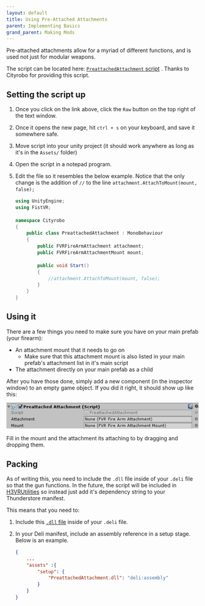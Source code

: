 ```yaml
---
layout: default
title: Using Pre-Attached Attachments
parent: Implementing Basics
grand_parent: Making Mods
---
```


Pre-attached attachments allow for a myriad of different functions, and is used not just for modular weapons.

The script can be located
here: [`PreattachedAttachment` script](https://github.com/cityrobo/H3VR_Mods/blob/master/PreattachedAttachment/PreattachedAttachment.cs)
. Thanks to Cityrobo for providing this script.

## Setting the script up

1. Once you click on the link above, click the `Raw` button on the top right of the text window.
2. Once it opens the new page, hit `ctrl + s` on your keyboard, and save it somewhere safe.
3. Move script into your unity project (it should work anywhere as long as it's in the `Assets/` folder)
4. Open the script in a notepad program.
5. Edit the file so it resembles the below example. Notice that the only change is the addition of `//` to the
   line `attachment.AttachToMount(mount, false);`

    ```cs
    using UnityEngine;
    using FistVR;

    namespace Cityrobo
    {
        public class PreattachedAttachment : MonoBehaviour
        {
            public FVRFireArmAttachment attachment;
            public FVRFireArmAttachmentMount mount;

            public void Start()
            {
                //attachment.AttachToMount(mount, false);
            }
        }
    }
    ```

## Using it

There are a few things you need to make sure you have on your main prefab (your firearm):

- An attachment mount that it needs to go on
    - Make sure that this attachment mount is also listed in your main prefab's attachment list in it's main script
- The attachment directly on your main prefab as a child

After you have those done, simply add a new component (in the inspector window) to an empty game object. If you did it
right, it should show up like this:

![script](images/UnityEditor/scripts/pre-attached_attachment.png)

Fill in the mount and the attachment its attaching to by dragging and dropping them.

## Packing

As of writing this, you need to include the `.dll` file inside of your `.deli` file so that the gun functions. In the
future, the script will be included in [H3VRUtilities](https://h3vr.thunderstore.io/package/WFIOST/H3VRUtilities/) so
instead just add it's dependency string to your Thunderstore manifest.

This means that you need to:

1. Include this [`.dll` file](https://github.com/cityrobo/H3VR_Mods/blob/master/Releases/PreattachedAttachment.dll)
   inside of your `.deli` file.
2. In your Deli manifest, include an assembly reference in a setup stage. Below is an example.

    ```json
    {
        ...
        "assets" :{
            "setup": {
                "PreattachedAttachment.dll": "deli:assembly"
            }
        }
    }
    ```
